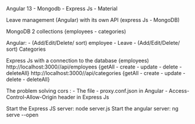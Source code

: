 Angular 13 - Mongodb - Express Js - Material

Leave management (Angular) with its own API (express Js - MongoDB)

MongoDB 2 collections {employees - categories)

Angular:
    - (Add/Edit/Delete/ sort) employee - Leave
    - (Add/Edit/Delete/ sort) Categories

Express Js with a connection to the database {employees)
http://localhost:3000//api/employees {getAll - create - update - delete - deleteAll}
http://localhost:3000//api/categories {getAll - create - update - delete - deleteAll}


The problem solving cors : 
    - The file - proxy.conf.json in Angular
    - Access-Control-Allow-Origin header in Express Js

Start the Express JS server: node server.js 
Start the angular server: ng serve --open



